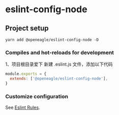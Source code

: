 # eslint-config-node

## Project setup
```
yarn add @openeagle/eslint-config-node -D
```

### Compiles and hot-reloads for development
1、项目根目录爱下 新建 .eslint.js 文件，添加以下代码
```js
module.exports = {
  extends: ['@openeagle/eslint-config-node'],
}
```
### Customize configuration
See [Eslint Rules](https://cloud.tencent.com/developer/chapter/12618).
